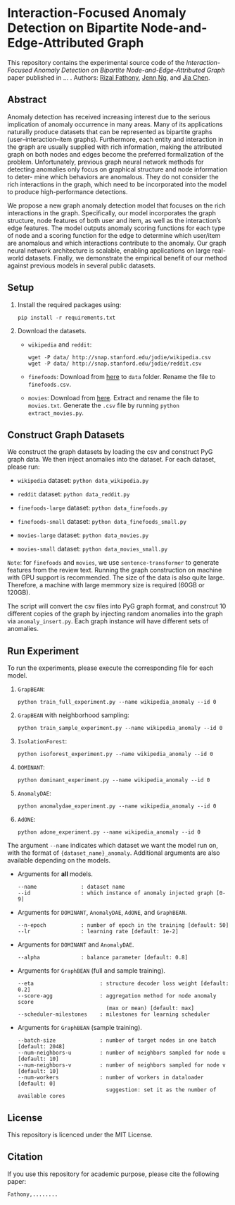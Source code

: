 # Interaction-Focused Anomaly Detection on Bipartite Node-and-Edge-Attributed Graph

This repository contains the experimental source code of the *Interaction-Focused Anomaly Detection on Bipartite Node-and-Edge-Attributed Graph* paper published in ... . 
Authors: [Rizal Fathony](mailto:rizal.fathony@grab.com), [Jenn Ng](mailto:jenn.ng@grab.com), and [Jia Chen](mailto:jia.chen@grab.com).

## Abstract

Anomaly detection has received increasing interest due to the serious implication of anomaly occurrence in many areas. Many of its applications naturally produce datasets that can be represented as bipartite graphs (user–interaction–item graphs). Furthermore, each entity and interaction in the graph are usually supplied with rich information, making the attributed graph on both nodes and edges become the preferred formalization of the problem. Unfortunately, previous graph neural network methods for detecting anomalies only focus on graphical structure and node information to deter- mine which behaviors are anomalous. They do not consider the rich interactions in the graph, which need to be incorporated into the model to produce high-performance detections.

We propose a new graph anomaly detection model that focuses on the rich interactions in the graph. Specifically, our model incorporates the graph structure, node features of both user and item, as well as the interaction’s edge features. The model outputs anomaly scoring functions for each type of node and a scoring function for the edge to determine which user/item are anomalous and which interactions contribute to the anomaly. Our graph neural network architecture is scalable, enabling applications on large real-world datasets. Finally, we demonstrate the empirical benefit of our method against previous models in several public datasets.

## Setup

1. Install the required packages using:
    ```
    pip install -r requirements.txt
    ```
2. Download the datasets.

    - `wikipedia` and `reddit`:
        ```
        wget -P data/ http://snap.stanford.edu/jodie/wikipedia.csv
        wget -P data/ http://snap.stanford.edu/jodie/reddit.csv
        ```

    - `finefoods`:  Download from [here](https://www.kaggle.com/datasets/snap/amazon-fine-food-reviews?select=Reviews.csv) to `data` folder. Rename the file to `finefoods.csv`.

    - `movies`:  Download from [here](https://snap.stanford.edu/data/web-Movies.html). Extract and rename the file to `movies.txt`. Generate the `.csv` file by running `python extract_movies.py`.


## Construct Graph Datasets

We construct the graph datasets by loading the csv and construct PyG graph data. We then inject anomalies into the dataset. For each dataset, please run:
- `wikipedia` dataset: `python data_wikipedia.py`
- `reddit` dataset: `python data_reddit.py`

- `finefoods-large` dataset: `python data_finefoods.py`
- `finefoods-small` dataset: `python data_finefoods_small.py`
- `movies-large` dataset: `python data_movies.py`
- `movies-small` dataset: `python data_movies_small.py`

`Note`: for `finefoods` and `movies`, we use `sentence-transformer` to generate features from the review text. Running the graph construction on machine with GPU support is recommended. The size of the data is also quite large. Therefore, a machine with large memmory size is required (60GB or 120GB).

The script will convert the csv files into PyG graph format, and constrcut 10 different copies of the graph by injecting random anomalies into the graph via `anomaly_insert.py`. Each graph instance will have different sets of anomalies. 

## Run Experiment

To run the experiments, please execute the corresponding file for each model. 

1. `GrapBEAN`: 
    ```
    python train_full_experiment.py --name wikipedia_anomaly --id 0
    ```

1. `GrapBEAN` with neighborhood sampling: 
    ```
    python train_sample_experiment.py --name wikipedia_anomaly --id 0
    ```

1. `IsolationForest`: 
    ```
    python isoforest_experiment.py --name wikipedia_anomaly --id 0
    ```

1. `DOMINANT`: 
    ```
    python dominant_experiment.py --name wikipedia_anomaly --id 0
    ```

1. `AnomalyDAE`: 
    ```
    python anomalydae_experiment.py --name wikipedia_anomaly --id 0
    ```

1. `AdONE`: 
    ```
    python adone_experiment.py --name wikipedia_anomaly --id 0
    ```

The argument `--name` indicates which dataset we want the model run on, with the format of `{dataset_name}_anomaly`. Additional arguments are also available depending on the models.

- Arguments for **all** models.
    ```
    --name              : dataset name
    --id                : which instance of anomaly injected graph [0-9]
    ```
- Arguments for `DOMINANT`, `AnomalyDAE`, `AdONE`, and `GraphBEAN`.
    ```
    --n-epoch           : number of epoch in the training [default: 50]
    --lr                : learning rate [default: 1e-2]
    ```
- Arguments for `DOMINANT` and `AnomalyDAE`.
    ```
    --alpha             : balance parameter [default: 0.8]
    ```
- Arguments for `GraphBEAN` (full and sample training).
    ```
    --eta                     : structure decoder loss weight [default: 0.2]
    --score-agg               : aggregation method for node anomaly score
                                (max or mean) [default: max]      
    --scheduler-milestones    : milestones for learning scheduler             
    ```
- Arguments for `GraphBEAN` (sample training).
    ```
    --batch-size              : number of target nodes in one batch [default: 2048]
    --num-neighbors-u         : number of neighbors sampled for node u [default: 10]
    --num-neighbors-v         : number of neighbors sampled for node v [default: 10]
    --num-workers             : number of workers in dataloader [default: 0]       
                                suggestion: set it as the number of available cores  
    ```

## License

This repository is licenced under the MIT License.

## Citation

If you use this repository for academic purpose, please cite the following paper:

```
Fathony,........
```